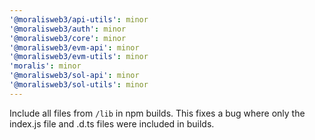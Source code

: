 ```yaml
---
'@moralisweb3/api-utils': minor
'@moralisweb3/auth': minor
'@moralisweb3/core': minor
'@moralisweb3/evm-api': minor
'@moralisweb3/evm-utils': minor
'moralis': minor
'@moralisweb3/sol-api': minor
'@moralisweb3/sol-utils': minor
---
```


Include all files from `/lib` in npm builds. This fixes a bug where only the index.js file and .d.ts files were included in builds.
